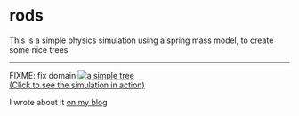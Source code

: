 # rods

This is a simple physics simulation using a spring mass model, to create some nice trees



---
FIXME: fix domain
[![a simple tree](https://pluto.dev/res/trees/tree-preview.png)<br>(Click to see the simulation in action)](https://pluto.dev/res/trees/apple2.mp4)

I wrote about it [on my blog](https://pluto.dev/post/trees.html)
